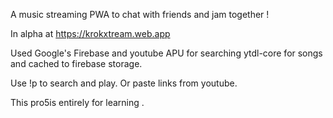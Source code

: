 A music streaming PWA to chat with friends and jam together !

In alpha at https://krokxtream.web.app

Used Google's Firebase and youtube APU for searching 
ytdl-core for songs and cached to firebase storage.

Use !p <song name> to search and play.
Or paste links from youtube.

This pro5is entirely for learning .
